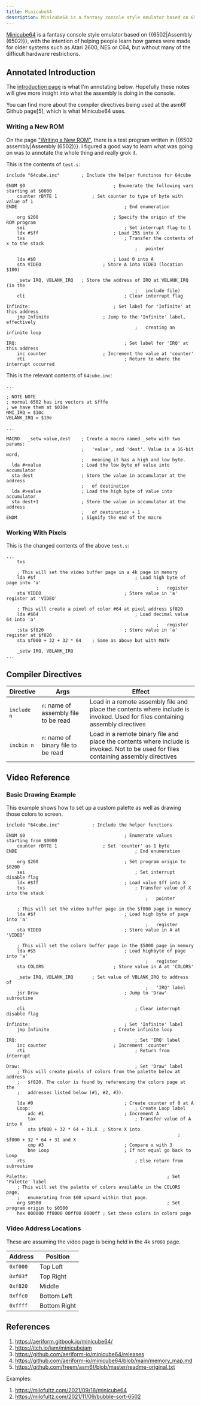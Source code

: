 ```yaml
---
title: Minicube64
description: Minicube64 is a fantasy console style emulator based on 6502, with the intention of helping people learn how games were made for older systems.
---
```


[Minicube64][] is a fantasy console style emulator based on {{6502|Assembly (6502)}}, with the intention of helping people learn how games were made for older systems such as Atari 2600, NES or C64, but without many of the difficult hardware restrictions.

## Annotated Introduction

The [introduction page](https://aeriform.gitbook.io/minicube64/) is what I'm annotating below. Hopefully these notes will give more insight into what the assembly is doing in the console.

You can find more about the compiler directives being used at the asm6f Github page[5], which is what Minicube64 uses.

### Writing a New ROM

On the page ["Writing a New ROM"](https://aeriform.gitbook.io/minicube64/new), there is a test program written in {{6502 assembly|Assembly (6502)}}. I figured a good way to learn what was going on was to annotate the whole thing and really grok it.

This is the contents of `test.s`:

```assembly
include "64cube.inc"		; Include the helper functinos for 64cube

ENUM $0 								; Enumerate the following vars starting at $0000
	counter rBYTE 1  			; Set counter to type of byte with value of 1
ENDE 										; End enumeration

	org $200							; Specify the origin of the ROM program
	sei										; Set interrupt flag to 1
	ldx #$ff 							; Load 255 into X
	txs 									; Transfer the contents of x to the stack
												; 	pointer

	lda #$0 							; Load 0 into A
	sta VIDEO 						; Store A into VIDEO (location $100)

	_setw IRQ, VBLANK_IRQ	; Store the address of IRQ at VBLANK_IRQ (in the
												; 	include file)
	cli 									; Clear interrupt flag

Infinite:								; Set label for 'Infinite' at this address
	jmp Infinite					; Jump to the 'Infinite' label, effectively
												; 	creating an infinite loop

IRQ: 										; Set label for 'IRQ' at this address
	inc counter  					; Increment the value at 'counter'
	rti										; Return to where the interrupt occurred
```

This is the relevant contents of `64cube.inc`:

```assembly
...

; NOTE NOTE
; normal 6502 has irq vectors at $fffe
; we have them at $010e
NMI_IRQ = $10c
VBLANK_IRQ = $10e

...

MACRO   _setw value,dest    ; Create a macro named _setw with two params:
                            ;   'value', and 'dest'. Value is a 16-bit word,
                            ;   meaning it has a high and low byte.
  lda #<value               ; Load the low byte of value into accumulator
  sta dest                  ; Store the value in accumulator at the address
                            ;   of destination
  lda #>value               ; Load the high byte of value into accumulator
  sta dest+1                ; Store the value in accumulator at the address
                            ;   of destination + 1
ENDM                        ; Signify the end of the macro
```

### Working With Pixels

This is the changed contents of the above `test.s`:

```assembly
...
	txs

	; This will set the video buffer page in a 4k page in memory
	lda #$f										; Load high byte of page into 'a'
														; 	register
	sta VIDEO 								; Store value in 'a' register at 'VIDEO'

	; This will create a pixel of color #64 at pixel address $f820
	lda #$64 									; Load decimal value 64 into 'a'
														; 	register
	;sta $f820								; Store value in 'a' register at $f820
	sta $f000 + 32 + 32 * 64	; Same as above but with MATH

	_setw IRQ, VBLANK_IRQ
...
```

## Compiler Directives

| Directive | Args | Effect |
--- | --- | ---
| `include n` | `n`: name of assembly file to be read | Load in a remote assembly file and place the contents where include is invoked. Used for files containing assembly directives |
| `incbin n` | `n`: name of binary file to be read | Load in a remote binary file and place the contents where include is invoked. Not to be used for files containing assembly directives |

## Video Reference

### Basic Drawing Example

This example shows how to set up a custom palette as well as drawing those colors to screen.

```assembly
include "64cube.inc"			; Include the helper functions

ENUM $0										; Enumerate values starting from $0000
	counter rBYTE 1					; Set 'counter' as 1 byte
ENDE											; End enumeration

	org $200								; Set program origin to $0200
	sei											; Set interrupt disable flag
	ldx #$ff								; Load value $ff into X
	txs											; Transfer value of X into the stack
													; 	pointer

	; This will set the video buffer page in the $f000 page in memory
	lda #$f									; Load high byte of page into 'a'
													; 	register
	sta VIDEO								; Store value in A at 'VIDEO'

	; This will set the colors buffer page in the $5000 page in memory
	lda #$5									; Load highbyte of page into 'a'
													; 	register
	sta COLORS							; Store value in A at 'COLORS'

	_setw IRQ, VBLANK_IRQ		; Set value of VBLANK_IRQ to address of
													; 	'IRQ' label
	jsr Draw								; Jump to 'Draw' subroutine

	cli											; Clear interrupt disable flag

Infinite:									; Set 'Infinite' label
	jmp Infinite						; Create infinite loop

IRQ:											; Set 'IRQ' label
	inc counter							; Increment 'counter'
	rti											; Return from interrupt

Draw:											; Set 'Draw' label
	; This will create pixels of colors from the palette below at address
	; 	$f820. The color is found by referencing the colors page at the
	; 	addresses listed below (#1, #2, #3).

	lda #0									; Create counter of 0 at A
	Loop:										; Create Loop label
		adc #1								; Increment A
		tax										; Transfer value of A into X
		sta $f000 + 32 * 64 + 31,X 	; Store X into
																; 	$f000 + 32 * 64 + 31 and X
		cmp #3								; Compare x with 3
		bne Loop							; If not equal go back to Loop
	rts											; Else return from subroutine

Palette:													; Set 'Palette' label
	; This will set the palette of colors available in the COLORS page,
	; 	enumerating from $00 upward within that page.
	org $0500												; Set program origin to $0500
	hex 000000 ff0000 00ff00 0000ff	; Set these colors in colors page
```

### Video Address Locations

These are assuming the video page is being held in the 4k `$f000` page.

Address | Position
--- | ---
`0xf000` | Top Left
`0xf03f` | Top Right
`0xf820` | Middle
`0xffc0` | Bottom Left
`0xffff` | Bottom Right 

## References

1. https://aeriform.gitbook.io/minicube64/
1. https://itch.io/jam/minicubejam
1. https://github.com/aeriform-io/minicube64/releases
1. https://github.com/aeriform-io/minicube64/blob/main/memory_map.md
1. https://github.com/freem/asm6f/blob/master/readme-original.txt

Examples:

1. https://milofultz.com/2021/09/18/minicube64
1. https://milofultz.com/2021/11/09/bubble-sort-6502

[Minicube64]: https://aeriform.gitbook.io/minicube64/

